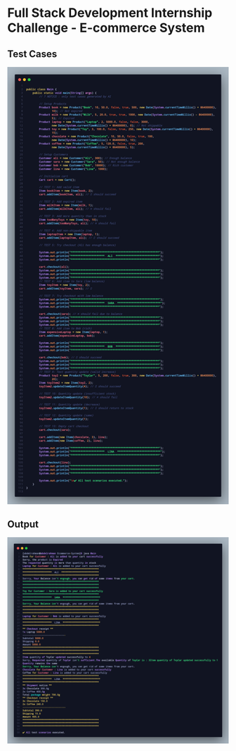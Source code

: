 # Full Stack Development Internship Challenge - E-commerce System

## Test Cases

![Screenshot](assets/test-cases.png)

## Output

![Screenshot](assets/output.png)
